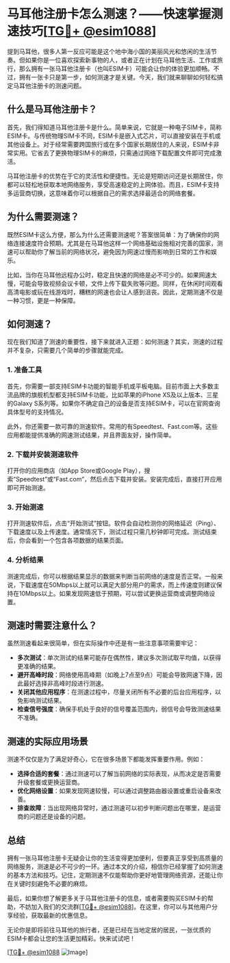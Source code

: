 # 马耳他注册卡怎么测速？——快速掌握测速技巧[[TG💪+ @esim1088](https://t.me/s/esim1088)]

提到马耳他，很多人第一反应可能是这个地中海小国的美丽风光和悠闲的生活节奏。但如果你是一位喜欢探索新事物的人，或者正在计划在马耳他生活、工作或旅行，那么拥有一张马耳他注册卡（也叫ESIM卡）可能会让你的体验更加顺畅。不过，拥有一张卡只是第一步，如何测速才是关键。今天，我们就来聊聊如何轻松搞定马耳他注册卡的测速问题。

## 什么是马耳他注册卡？

首先，我们得知道马耳他注册卡是什么。简单来说，它就是一种电子SIM卡，简称ESIM卡。与传统物理SIM卡不同，ESIM卡是嵌入式芯片，可以直接安装在手机或其他设备上。对于经常需要跨国旅行或在多个国家长期居住的人来说，ESIM卡非常实用。它省去了更换物理SIM卡的麻烦，只需通过网络下载配置文件即可完成激活。

马耳他注册卡的优势在于它的灵活性和便捷性。无论是短期访问还是长期居住，你都可以轻松地获取本地网络服务，享受高速稳定的上网体验。而且，ESIM卡支持多运营商切换，这意味着你可以根据自己的需求选择最适合的网络套餐。

## 为什么需要测速？

既然ESIM卡这么方便，那么为什么还需要测速呢？答案很简单：为了确保你的网络连接速度符合预期。尤其是在马耳他这样一个网络基础设施相对完善的国家，测速可以帮助你了解当前的网络状况，避免因为网速过慢而影响到日常的工作和娱乐。

比如，当你在马耳他远程办公时，稳定且快速的网络是必不可少的。如果网速太慢，可能会导致视频会议卡顿，文件上传下载失败等问题。同样，在休闲时间观看高清电影或玩在线游戏时，糟糕的网速也会让人感到沮丧。因此，定期测速不仅是一种习惯，更是一种保障。

## 如何测速？

现在我们知道了测速的重要性，接下来就进入正题：如何测速？其实，测速的过程并不复杂，只需要几个简单的步骤就能完成。

### 1. 准备工具

首先，你需要一部支持ESIM卡功能的智能手机或平板电脑。目前市面上大多数主流品牌的旗舰机型都支持ESIM卡功能，比如苹果的iPhone XS及以上版本、三星的Galaxy S系列等。如果你不确定自己的设备是否支持ESIM卡，可以在官网查询具体型号的支持情况。

此外，你还需要一款可靠的测速软件。常用的有Speedtest、Fast.com等。这些应用都能提供准确的网速测试结果，并且界面友好，操作简单。

### 2. 下载并安装测速软件

打开你的应用商店（如App Store或Google Play），搜索“Speedtest”或“Fast.com”，然后点击下载并安装。安装完成后，直接打开应用即可开始测速。

### 3. 开始测速

打开测速软件后，点击“开始测试”按钮。软件会自动检测你的网络延迟（Ping）、下载速度以及上传速度。通常情况下，测试过程只需几秒钟即可完成。测试结束后，你会看到一个包含各项数据的结果页面。

### 4. 分析结果

测速完成后，你可以根据结果显示的数据来判断当前网络的速度是否正常。一般来说，下载速度在50Mbps以上就可以满足大部分用户的需求，而上传速度则建议保持在10Mbps以上。如果发现网速低于预期，可以尝试更换运营商或调整网络设置。

## 测速时需要注意什么？

虽然测速看起来很简单，但在实际操作中还是有一些注意事项需要牢记：

- **多次测试**：单次测试的结果可能存在偶然性，建议多次测试取平均值，以获得更准确的结果。
- **避开高峰时段**：网络使用高峰期（如晚上7点至9点）可能会导致网速下降，因此最好选择非高峰时段进行测速。
- **关闭其他应用程序**：在测速过程中，尽量关闭所有不必要的后台应用程序，以免影响测试结果。
- **检查信号强度**：确保手机处于良好的信号覆盖范围内，弱信号会导致测速结果不准确。

## 测速的实际应用场景

测速不仅仅是为了满足好奇心，它在很多场景下都能发挥重要作用。例如：

- **选择合适的套餐**：通过测速可以了解当前网络的实际表现，从而决定是否需要升级套餐或更换运营商。
- **优化网络设置**：如果发现网速较慢，可以通过调整路由器设置或重启设备来改善。
- **排查故障**：当出现网络异常时，通过测速可以初步判断问题出在哪里，是运营商的问题还是设备的问题。

## 总结

拥有一张马耳他注册卡无疑会让你的生活变得更加便利，但要真正享受到高质量的网络服务，测速是必不可少的一环。通过本文的介绍，相信你已经掌握了如何测速的基本方法和技巧。记住，定期测速不仅能帮助你更好地管理网络资源，还能让你在关键时刻避免不必要的麻烦。

最后，如果你想了解更多关于马耳他注册卡的信息，或者需要购买ESIM卡的帮助，不妨加入我们的交流群[[TG💪+ @esim1088](https://t.me/s/esim1088)]。在这里，你可以与其他用户分享经验，获取最新的优惠信息。

无论你是即将前往马耳他的旅行者，还是已经在当地定居的居民，一张优质的ESIM卡都会让您的生活更加精彩。快来试试吧！

[[TG💪+ @esim1088](https://t.me/s/esim1088) ![Image](https://i.postimg.cc/4NQfJmqS/Snipaste-2025-05-13-00-14-12.png)]